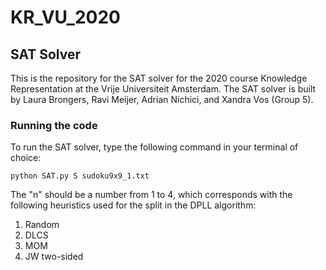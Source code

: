 # KR_VU_2020
## SAT Solver
This is the repository for the SAT solver for the 2020 course Knowledge
Representation at the Vrije Universiteit Amsterdam. The SAT solver is built by
Laura Brongers, Ravi Meijer, Adrian Nichici, and Xandra Vos (Group 5).

### Running the code

To run the SAT solver, type the following command in your terminal of choice:

<pre><code>python SAT.py S<n> sudoku9x9_1.txt</code></pre>

The "n" should be a number from 1 to 4, which corresponds with the following
heuristics used for the split in the DPLL algorithm:
1. Random
2. DLCS
3. MOM
4. JW two-sided
